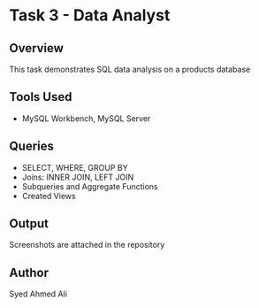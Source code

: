 # Task 3 - Data Analyst

## Overview
This task demonstrates SQL data analysis on a products database

## Tools Used
- MySQL Workbench, MySQL Server

## Queries
- SELECT, WHERE, GROUP BY
- Joins: INNER JOIN, LEFT JOIN
- Subqueries and Aggregate Functions
- Created Views

## Output
Screenshots are attached in the repository

## Author
Syed Ahmed Ali

